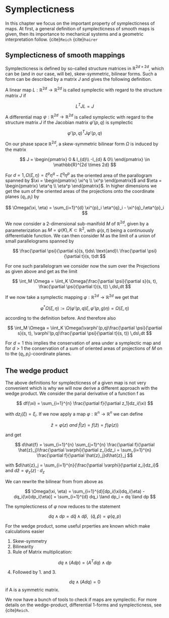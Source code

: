 # Symplecticness
In this chapter we focus on the important property of symplecticness of maps.
At first, a general definition of symplecticness of smooth maps is given, then its importance to mechanical systems and a geometric interpretation follow. {cite}`Reich` {cite}`hairer`

## Symplecticness of smooth mappings

Symplecticness is defined by so-called structure matrices in $\mathbb{R}^{2d \times 2d}$, which can be (and in our case, will be), skew-symmetric, bilinear forms.
Such a form can be described by a matrix $J$ and gives the following definition.

A linear map $L: \mathbb{R}^{2d} \rightarrow \mathbb{R}^{2d}$ is called symplectic with regard to the structure matrix $J$ if 

$$
L^{T}JL = J 
$$

A differential map $\varphi: \mathbb{R}^{2d} \rightarrow \mathbb{R}^{2d}$ is called symplectic with regard to the structure matrix $J$ if the Jacobian matrix $\varphi'(p,q)$ is symplectic

$$
\varphi'(p,q)^{T}J\varphi'(p,q)
$$

On our phase space $\mathbb{R}^{2d}$, a skew-symmetric bilinear form $\Omega$ is induced by the matrix

$$
J = \begin{pmatrix}
              0 & I_{d}\\
              -I_{d} & 0\\
          \end{pmatrix} \in \mathbb{R}^{2d \times 2d}
$$

For $d = 1, \Omega(\xi, \eta) = \xi^p \eta^q - \xi^q\eta^p$ as the oriented area of the parallogram spanned by $\xi = \begin{pmatrix}
\xi^q \\
\xi^p
\end{pmatrix}$ and $\eta = \begin{pmatrix}
\eta^q \\
\eta^p
\end{pmatrix}$. In higher dimensions we get the sum of the oriented areas of the projections onto the coordinate planes $(q_i, p_i)$ by

$$
\Omega(\xi, \eta) = \sum_{i=1}^{d} \xi^{p}_i \eta^{q}_i - \xi^{q}_i\eta^{p}_i
$$

We now consider a 2-dimensional sub-manifold $M$ of $\mathbb{R}^{2d}$, given by a parameterization as $M = \psi(K), K \subset \mathbb{R}^{2}$, with $\psi(s, t)$ being a continuously differentiable function.
We can then consider M as the limit of a union of small parallelograms spanned by

$$
\frac{\partial \psi}{\partial s}(s, t)ds\ \text{and}\ \frac{\partial \psi}{\partial t}(s, t)dt
$$ 

For one such parallelogram we consider now the sum over the Projections as given above and get as the limit

$$
\int_M \Omega = \iint_K \Omega(\frac{\partial \psi}{\partial s}(s, t), \frac{\partial \psi}{\partial t}(s, t)) \,ds\,dt
$$

If we now take a symplectic mapping $\varphi: \mathbb{R}^{2d} \rightarrow \mathbb{R}^{2d}$ we get that

$$
\varphi^*\Omega(\xi, \eta) := \Omega(\varphi'(p,q)\xi, \varphi'(p,g)\eta) = \Omega(\xi, \eta) 
$$

according to the definition before. And therefore also

$$
\int_M \Omega = \iint_K \Omega(\varphi'(p,q)\frac{\partial \psi}{\partial s}(s, t), \varphi'(p,q)\frac{\partial \psi}{\partial t}(s, t)) \,ds\,dt
$$

For $d = 1$ this implies the conservation of area under a symplectic map and for $d > 1$ the conservation of a sum of oriented areas of projections of $M$ on to the $(q_i , p_i)$-coordinate planes.

## The wedge product

The above definitions for symplecticness of a given map is not very convenient which is why we will now derive a different approach with the wedge product.
We consider the parial derivative of a function f as

$$
df(\xi) = \sum_{i=1}^{n} \frac{\partial f}{\partial z_1}dz_i(\xi)
$$

with $dz_i(\xi) = \xi_i$. If we now apply a map $\varphi: \mathbb{R}^{n} \rightarrow \mathbb{R}^{n}$ we can define 

$$
\hat{z} = \varphi(z)\ and \ \hat{f}(z) = f(\hat{z}) = f(\varphi(z))
$$

and get 

$$
d\hat{f} = \sum_{i=1}^{n} \sum_{j=1}^{n} \frac{\partial f}{\partial \hat{z}_j}\frac{\partial \varphi}{\partial z_i}dz_i
= \sum_{i=1}^{n} \frac{\partial f}{\partial \hat{z}_j}d\hat{z}_j
$$

with $d\hat{z}_j = \sum_{i=1}^{n}{\frac{\partial \varphi}{\partial z_i}dz_i}$ and $d\hat{z} = \varphi_z(z)\cdot{d_z}$

We can rewrite the bilinear from from above as

$$
\Omega(\xi, \eta) = \sum_{i=1}^{d}[dp_i(\xi)dq_i(\eta) - dq_i(\xi)dp_i(\eta)] = \sum_{i=1}^{d} dq_i \land dp_i = dq \land dp
$$

The symplecticness of $\varphi$ now reduces to the statement

$$
dq \land dp = d\hat{q} \land d\hat{p},\ \ (\hat{q}, \hat{p}) = \varphi(q,p) 
$$

For the wedge product, some useful prperties are known which make calculations easier

1. Skew-symmetry
2. Bilinearity
3. Rule of Matrix multiplication:

$$
dq \land (Adp) = (A^{T}dq) \land dp
$$

4. Followed by 1. and 3.

$$
dq \land (Adq) = 0
$$
if A is a symmetric matrix.

We now have a bunch of tools to check if maps are symplectic.
For more details on the wedge-product, differential 1-forms and symplecticness, see {cite}`Reich`.
